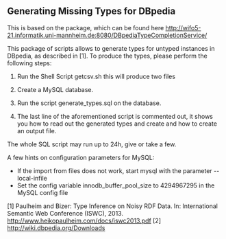 Generating Missing Types for DBpedia
------------------------------------

This is based on the package, which can be found here http://wifo5-21.informatik.uni-mannheim.de:8080/DBpediaTypeCompletionService/ 

This package of scripts allows to generate types for untyped instances in DBpedia, as described in [1]. To produce the types, please perform the following steps:

1. Run the Shell Script getcsv.sh this will produce two files

3. Create a MySQL database.

4. Run the script generate_types.sql on the database.

5. The last line of the aforementioned script is commented out, it shows you how to read out the generated types and create and how to create an output file.

The whole SQL script may run up to 24h, give or take a few.

A few hints on configuration parameters for MySQL:
* If the import from files does not work, start mysql with the parameter --local-infile
* Set the config variable innodb_buffer_pool_size to 4294967295 in the MySQL config file

[1] Paulheim and Bizer: Type Inference on Noisy RDF Data. In: International Semantic Web Conference (ISWC), 2013.
    http://www.heikopaulheim.com/docs/iswc2013.pdf
[2] http://wiki.dbpedia.org/Downloads
